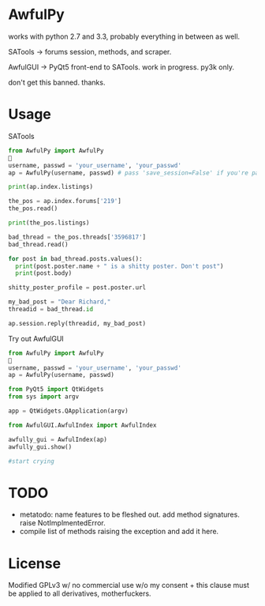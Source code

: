 AwfulPy
=======

works with python 2.7 and 3.3, probably everything in between as well. 

SATools -> forums session, methods, and scraper. 

AwfulGUI -> PyQt5 front-end to SATools. work in progress. py3k only.

don't get this banned. thanks.

Usage
=======


SATools
```python
from AwfulPy import AwfulPy

username, passwd = 'your_username', 'your_passwd'
ap = AwfulPy(username, passwd) # pass 'save_session=False' if you're paranoid

print(ap.index.listings)

the_pos = ap.index.forums['219']
the_pos.read()

print(the_pos.listings)

bad_thread = the_pos.threads['3596817']
bad_thread.read()

for post in bad_thread.posts.values():
  print(post.poster.name + " is a shitty poster. Don't post")
  print(post.body)

shitty_poster_profile = post.poster.url

my_bad_post = "Dear Richard,"
threadid = bad_thread.id

ap.session.reply(threadid, my_bad_post)


```

Try out AwfulGUI

```python
from AwfulPy import AwfulPy

username, passwd = 'your_username', 'your_passwd'
ap = AwfulPy(username, passwd)

from PyQt5 import QtWidgets
from sys import argv

app = QtWidgets.QApplication(argv)

from AwfulGUI.AwfulIndex import AwfulIndex

awfully_gui = AwfulIndex(ap)
awfully_gui.show()

#start crying
```

TODO
====

+ metatodo: name features to be fleshed out. add method signatures. raise NotImplmentedError.
+ compile list of methods raising the exception and add it here.



License
========

Modified GPLv3 w/ no commercial use w/o my consent + this clause must be applied to all derivatives, motherfuckers.
